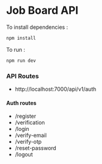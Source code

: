 # Job Board API

To install dependencies :
```js
npm install
```

To run :
```js
npm run dev
```

### API Routes
- http://localhost:7000/api/v1/auth

#### Auth routes
- /register
- /verification
- /login
- /verify-email
- /verify-otp
- /reset-password
- /logout